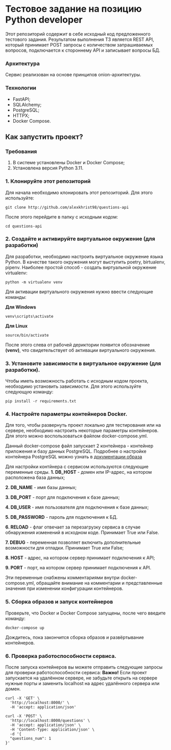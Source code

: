# Тестовое задание на позицию Python developer
Этот репозиторий содержит в себе исходный код предложенного тестового задания. 
Результатом выполнения ТЗ является REST API, который принимает POST запросы с количеством запрашиваемых вопросов, подключается к стороннему API и записывает вопросы БД.

### Архитектура
Сервис реализован на основе принципов onion-архитектуры. 

### Технологии
- FastAPI;
- SQLAlchemy;
- PostgreSQL;
- HTTPX;
- Docker Compose.

## Как запустить проект?

### Требования
1. В системе установлены Docker и Docker Compose;
2. Установлена версия Python 3.11.

### 1. Клонируйте этот репозиторий
Для начала необходимо клонировать этот репозиторий. Для этого используйте:

```console
git clone http://github.com/alexkhrist98/questions-api
```
После этого перейдите в папку с исходным кодом:
```console
cd questions-api
```

### 2. Создайте и активируйте виртуальное окружение (для разработки)
Для разработки, необходимо настроить виртуальное окружение языка Python. В качестве такого окружения могут выступить poetry, birtualenv, pipenv. Наиболее простой способ - создать виртуальной окружение virtualenv:
```console
python -m virtualenv venv
```
Для активации виртуального окружения нужно ввести следующие команды:

**Для Windows**
```console
venv\scripts\activate
```

__Для Linux__
```console
source/bin/activate
```

После этого слева от рабочей дериктории появится обозначение **(venv)**, что свидетельствует об активации виртуального окружения.

### 3. Установите зависимости в виртуальное окружение (для разработки).
Чтобы иметь возможность работать с исходным кодом проекта, необходимо установить зависимости. Для этого используйте следующую команду:

```console
pip install -r requirements.txt
```

### 4. Настройте параметры контейнеров Docker. 
Для того, чтобы развернуть проект локально для тестирования или на сервере, необходимо настроить некоторые параметры контейнеров. Для этого можно воспользоваться файлом docker-compose.yml.

Данный docker-compose файл запускает 2 контейнера - контейнер приложения и базу данных PostgreSQL. Подробнее о настройке контейнера PostgreSQL можно узнать в [документации образа](https://hub.docker.com/_/postgres)

Для настройки контйнера с сервисом используются следующие переменные среды.
**1. DB_HOST** - домен или IP-адрес, на котором расположена база данных;

**2. DB_NAME** - имя базы данных;

**3. DB_PORT** - порт для подключения к базе данных;

**4. DB_USER** - имя пользователя для подключения к базе данных;

**5. DB_PASSWORD** - пароль для подключения к БД. 

**6. RELOAD** - флаг отвечает за перезагрузку сервиса в случае обнаружения изменений в исходном коде. Принимает True или False.

**7. DEBUG** - переменная позволяет включить дополнительные возможности для отладки. Принимает True или False;

**8. HOST** - адрес, на котором сервер принимает подключения к API;

**9. PORT** - порт, на котором сервер принимает подключения к API.

Эти переменные снабжены комментариями внутри docker-compose.yml, обращайте внимание на комментарии и представленные значения при изменении конфигурации контейнеров. 

### 5. Сборка образов и запуск контейнеров
Проверьте, что Docker и Docker Compose запущены, после чего введите команду:

```console
docker-compose up
```

Дождитесь, пока закончится сборка образов и развёртывание контейнеров.

### 6. Проверка работоспособности сервиса.
После запуска контейнеров вы можете отправить следующие запросы для проверки работоспособности сервиса:
**Важно!** Если проект запускается на удалённом сервере, не забудьте открыть на сервере нужные порты и заменить localhost на адрес удалённого сервера или домен.
```console
curl -X 'GET' \
  'http://localhost:8000/' \
  -H 'accept: application/json'
```

```console
curl -X 'POST' \
  'http://localhost:8000/questions' \
  -H 'accept: application/json' \
  -H 'Content-Type: application/json' \
  -d '{
  "questions_num": 1
}'
```


